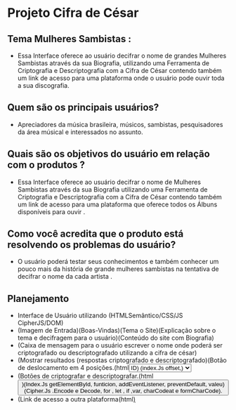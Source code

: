 # Projeto Cifra de César
## Tema Mulheres Sambistas :

* Essa Interface oferece ao usuário decifrar o nome de grandes Mulheres Sambistas através da sua Biografia, utilizando uma Ferramenta de Criptografia e Descriptografia com a Cifra de César contendo também um link de acesso para uma plataforma onde o usuário pode ouvir toda a sua discografia. 


## Quem são os principais usuários? 

* Apreciadores da música brasileira, músicos, sambistas, pesquisadores da área músical e interessados no assunto. 

## Quais são os objetivos do usuário em relação com o produtos ? 

* Essa Interface oferece ao usuário decifrar o nome de Mulheres Sambistas através da sua Biografia utilizando uma Ferramenta de Criptografia e Descriptografia com a Cifra de César contendo também um link de acesso para uma plataforma que oferece todos os Álbuns disponíveis para ouvir . 

## Como você acredita que o produto está resolvendo os problemas do usuário? 

* O usuário poderá testar seus conhecimentos e também conhecer um pouco mais da história de grande mulheres sambistas na tentativa de decifrar o nome da cada artista . 

## Planejamento  
* Interface de Usuário utilizando (HTMLSemântico/CSS/JS CipherJS/DOM)
* (Imagem de Entrada)(Boas-Vindas)(Tema o Site)(Explicação sobre o tema e decifragem para o usuário)(Conteúdo do site com Biografia)
* (Caixa de mensagem para o usuário escrever o nome onde poderá ser criptografado ou descriptografado utilizando a cifra de césar)
* (Mostrar resultados (respostas criptografado e descriptografado)(Botão de deslocamento em 4 posições.(html<select> <option> ID) (index.Js offset,)
* (Botões de criptografar e descriptografar.(html<button>)(Index.Js getElementById, funticion, addEventListener, preventDefault, valeu)(Cipher.Js .Encode e Decode, for , let , if ,var, charCodeat e formCharCode).
* (Link de acesso a outra plataforma(html<a href><target blank>) 

